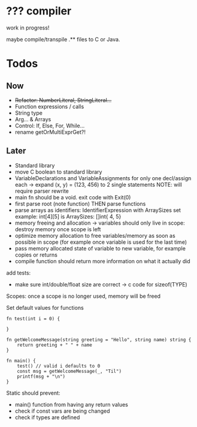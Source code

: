 # ??? compiler

work in progress!

maybe compile/transpile .** files to C or Java.

# Todos

## Now
- ~~Refactor: NumberLiteral, StringLiteral...~~
- Function expressions / calls
- String type
- Arg... & Arrays
- Control: If, Else, For, While...
- rename getOrMultiExprGet?!

## Later
- Standard library
- move C boolean to standard library
- VariableDeclarations and VariableAssignments for only one decl/assign each -> expand (x, y) = (123, 456) to 2 single statements NOTE: will require parser rewrite
- main fn should be a void. exit code with Exit(0)
- first parse root (note function) THEN parse functions
- parse arrays as identifiers: IdentifierExpression with ArraySizes set example: int[4][5] is ArraySizes: []int{ 4, 5}
- memory freeing and allocation -> variables should only live in scope: destroy memory once scope is left
- optimize memory allocation to free variables/memory as soon as possible in scope (for example once variable is used for the last time)
- pass memory allocated state of variable to new variable, for example copies or returns
- compile function should return more information on what it actually did

add tests:
- make sure int/double/float size are correct -> c code for sizeof(TYPE)

Scopes: once a scope is no longer used, memory will be freed

Set default values for functions
```
fn test(int i = 0) {

}

fn getWelcomeMessage(string greeting = "Hello", string name) string {
    return greeting + " " + name
}

fn main() {
    test() // valid i defaults to 0
    const msg = getWelcomeMessage(_, "Til")
    printf(msg + "\n")
}
```

Static should prevent:

- main() function from having any return values
- check if const vars are being changed
- check if types are defined
